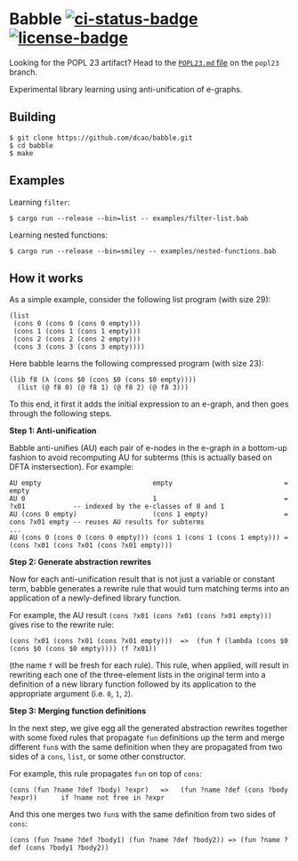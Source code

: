 # Babble [![ci-status-badge]][ci-status] [![license-badge]][license]

Looking for the POPL 23 artifact?
Head to the [`POPL23.md` file](https://github.com/dcao/babble/blob/popl23/POPL23.md)
on the `popl23` branch.

[ci-status]: https://github.com/dcao/babble/actions/workflows/ci.yml?query=branch%3Amain
[ci-status-badge]:
https://img.shields.io/github/actions/workflow/status/dcao/babble/ci.yml?branch=main
[license]: https://github.com/dcao/babble/blob/main/LICENSE
[license-badge]: https://img.shields.io/github/license/dcao/babble?style=for-the-badge

Experimental library learning using anti-unification of e-graphs.

## Building

``` shellsession
$ git clone https://github.com/dcao/babble.git
$ cd babble
$ make
```

## Examples
Learning `filter`:

``` shellsession
$ cargo run --release --bin=list -- examples/filter-list.bab
```

Learning nested functions:

``` shellsession
$ cargo run --release --bin=smiley -- examples/nested-functions.bab
```

## How it works

As a simple example, consider the following list program (with size 29):

```
(list
 (cons 0 (cons 0 (cons 0 empty)))
 (cons 1 (cons 1 (cons 1 empty)))
 (cons 2 (cons 2 (cons 2 empty)))
 (cons 3 (cons 3 (cons 3 empty))))
```

Here babble learns the following compressed program (with size 23):

```
(lib f8 (λ (cons $0 (cons $0 (cons $0 empty)))) 
  (list (@ f8 0) (@ f8 1) (@ f8 2) (@ f8 3)))
```

To this end, it first it adds the initial expression to an e-graph,
and then goes through the following steps.

**Step 1: Anti-unification**

Babble anti-unifies (AU) each pair of e-nodes in the e-graph in a bottom-up fashion to avoid recomputing AU for subterms
(this is actually based on DFTA instersection).
For example:

```
AU empty                            empty                            = empty
AU 0                                1                                = ?x01            -- indexed by the e-classes of 0 and 1
AU (cons 0 empty)                   (cons 1 empty)                   = cons ?x01 empty -- reuses AU results for subterms
...
AU (cons 0 (cons 0 (cons 0 empty))) (cons 1 (cons 1 (cons 1 empty))) = (cons ?x01 (cons ?x01 (cons ?x01 empty)))
```

**Step 2: Generate abstraction rewrites**

Now for each anti-unification result that is not just a variable or constant term,
babble generates a rewrite rule that would turn matching terms 
into an application of a newly-defined library function.

For example, the AU result `(cons ?x01 (cons ?x01 (cons ?x01 empty)))`
gives rise to the rewrite rule:

```
(cons ?x01 (cons ?x01 (cons ?x01 empty)))  =>  (fun f (lambda (cons $0 (cons $0 (cons $0 empty)))) (f ?x01))
```

(the name `f` will be fresh for each rule).
This rule, when applied, will result in rewriting each one of the three-element lists in the original term
into a definition of a new library function followed by its application to the appropriate argument (i.e. `0`, `1`, `2`).

**Step 3: Merging function definitions**

In the next step, we give egg all the generated abstraction rewrites
together with some fixed rules that propagate `fun` definitions up the term
and merge different `fun`s with the same definition
when they are propagated from two sides of a `cons`, `list`, or some other constructor.

For example, this rule propagates `fun` on top of `cons`:

```
(cons (fun ?name ?def ?body) ?expr)   =>   (fun ?name ?def (cons ?body ?expr))      if ?name not free in ?expr
```

And this one merges two `fun`s with the same definition from two sides of `cons`:

```
(cons (fun ?name ?def ?body1) (fun ?name ?def ?body2)) => (fun ?name ?def (cons ?body1 ?body2))
```
